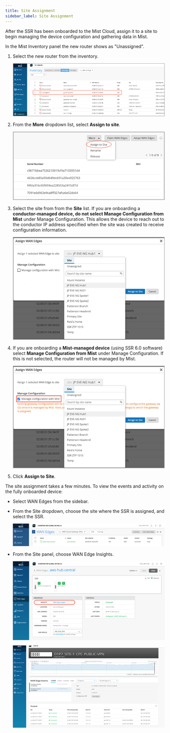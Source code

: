 ```yaml
---
title: Site Assignment
sidebar_label: Site Assignment
---
```


After the SSR has been onboarded to the Mist Cloud, assign it to a site to begin managing the device configuration and gathering data in Mist. 

In the Mist Inventory panel the new router shows as "Unassigned".

1. Select the new router from the inventory.

	![Inventory](/img/wan_site_assign1.png)

2. From the **More** dropdown list, select **Assign to site**.
	
	![Assign to Site](/img/wan_site_assign2.png)

3. Select the site from from the **Site** list. If you are onboarding a **conductor-managed device, do not select Manage Configuration from Mist** under Manage Configuration. This allows the device to reach out to the conductor IP address specified when the site was created to receive configuration information.

	![Site List](/img/wan_site_assign3_nomist.png)

4. If you are onboarding a **Mist-managed device** (using SSR 6.0 software) select **Manage Configuration from Mist** under Manage Configuration. If this is not selected, the router will not be managed by Mist. 

	![Managed by Mist](/img/wan_site_assign4.png)

5. Click **Assign to Site**.  

The site assignment takes a few minutes. To view the events and activity on the fully onboarded device:
- Select WAN Edges from the sidebar. 
- From the Site dropdown, choose the site where the SSR is assigned, and select the SSR.
	
	![Site Dropdown](/img/wan_site_assign5a.png)

- From the Site panel, choose WAN Edge Insights. 
	
	![Link to WAN Edge Insights](/img/wan_site_assign5b.png)

	![WAN Edge Insights](/img/wan_site_assign5.png)
